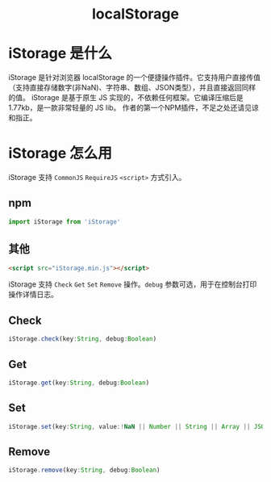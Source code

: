 <h1 align="center">localStorage</h1>

# iStorage  是什么

iStorage 是针对浏览器 localStorage 的一个便捷操作插件。它支持用户直接传值（支持直接存储数字(非NaN)、字符串、数组、JSON类型），并且直接返回同样的值。
iStorage 是基于原生 JS 实现的，不依赖任何框架。它编译压缩后是 1.77kb，是一款非常轻量的 JS lib。
作者的第一个NPM插件，不足之处还请见谅和指正。

# iStorage 怎么用

iStorage 支持 `CommonJS` `RequireJS` `<script>` 方式引入。
## npm 
```js
import iStorage from 'iStorage'
```

## 其他
```html
<script src="iStorage.min.js"></script>
```

iStorage 支持 `Check` `Get` `Set` `Remove` 操作。`debug` 参数可选，用于在控制台打印操作详情日志。

## Check

```js
iStorage.check(key:String, debug:Boolean) 
```
## Get
```js
iStorage.get(key:String, debug:Boolean) 
```

## Set
```js
iStorage.set(key:String, value:!NaN || Number || String || Array || JSON, debug:Boolean) 
```
## Remove
```js
iStorage.remove(key:String, debug:Boolean) 
```